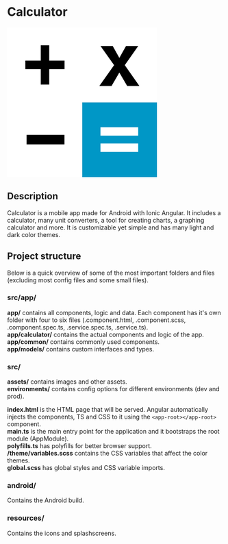 # Calculator

<img src="./resources/icon.png" alt="Calculator icon" width="350" height="350">

## Description

Calculator is a mobile app made for Android with Ionic Angular. It includes a calculator, many unit converters, a tool for creating charts, a graphing calculator and more. It is customizable yet simple and has many light and dark color themes.

## Project structure

Below is a quick overview of some of the most important folders and files (excluding most config files and some small files).

### src/app/

**app/** contains all components, logic and data. Each component has it's own folder with four to six files (.component.html, .component.scss, .component.spec.ts, .service.spec.ts, .service.ts).  
**app/calculator/** contains the actual components and logic of the app.  
**app/common/** contains commonly used components.  
**app/models/** contains custom interfaces and types.

### src/

**assets/** contains images and other assets.  
**environments/** contains config options for different environments (dev and prod).

**index.html** is the HTML page that will be served. Angular automatically injects the components, TS and CSS to it using the `<app-root></app-root>` component.  
**main.ts** is the main entry point for the application and it bootstraps the root module (AppModule).  
**polyfills.ts** has polyfills for better browser support.  
**/theme/variables.scss** contains the CSS variables that affect the color themes.  
**global.scss** has global styles and CSS variable imports.

### android/

Contains the Android build.

### resources/

Contains the icons and splashscreens.

